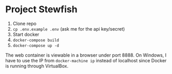 # Project Stewfish

1. Clone repo
1. `cp .env.example .env` (ask me for the api key/secret)
1. Start docker
1. `docker-compose build`
1. `docker-compose up -d`

The web container is viewable in a browser under port 8888. On Windows, I have to use the IP from `docker-machine ip` instead of localhost since Docker is running through VirtualBox.
